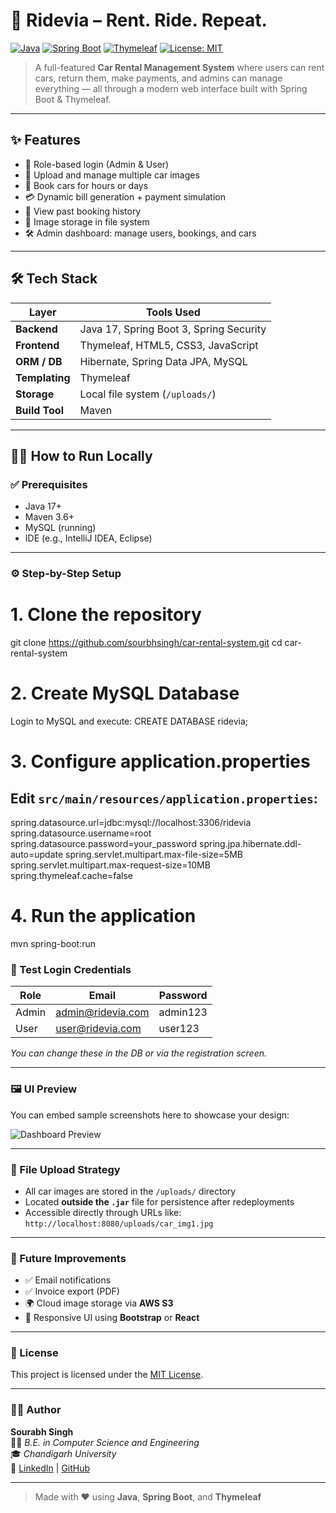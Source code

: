 # 🚗 Ridevia – Rent. Ride. Repeat.

[![Java](https://img.shields.io/badge/Java-17-blue.svg)](https://www.oracle.com/java/)
[![Spring Boot](https://img.shields.io/badge/Spring--Boot-3.x-brightgreen.svg)](https://spring.io/projects/spring-boot)
[![Thymeleaf](https://img.shields.io/badge/Thymeleaf-3.1-blue.svg)](https://www.thymeleaf.org/)
[![License: MIT](https://img.shields.io/badge/License-MIT-yellow.svg)](LICENSE)

> A full-featured **Car Rental Management System** where users can rent cars, return them, make payments, and admins can manage everything — all through a modern web interface built with Spring Boot & Thymeleaf.

---

## ✨ Features

- 🔐 Role-based login (Admin & User)
- 📸 Upload and manage multiple car images
- 📅 Book cars for hours or days
- 💳 Dynamic bill generation + payment simulation
- 🧾 View past booking history
- 📂 Image storage in file system
- 🛠️ Admin dashboard: manage users, bookings, and cars

---

## 🛠 Tech Stack

| Layer          | Tools Used                               |
|----------------|--------------------------------------------|
| **Backend**    | Java 17, Spring Boot 3, Spring Security   |
| **Frontend**   | Thymeleaf, HTML5, CSS3, JavaScript        |
| **ORM / DB**   | Hibernate, Spring Data JPA, MySQL         |
| **Templating** | Thymeleaf                                 |
| **Storage**    | Local file system (`/uploads/`)           |
| **Build Tool** | Maven                                     |

---

## 🧑‍💻 How to Run Locally

### ✅ Prerequisites

- Java 17+
- Maven 3.6+
- MySQL (running)
- IDE (e.g., IntelliJ IDEA, Eclipse)

---

### ⚙️ Step-by-Step Setup


# 1. Clone the repository
git clone https://github.com/sourbhsingh/car-rental-system.git
cd car-rental-system

# 2. Create MySQL Database
Login to MySQL and execute:
CREATE DATABASE ridevia;

# 3. Configure application.properties
## Edit `src/main/resources/application.properties`:
spring.datasource.url=jdbc:mysql://localhost:3306/ridevia
spring.datasource.username=root
spring.datasource.password=your_password
spring.jpa.hibernate.ddl-auto=update
spring.servlet.multipart.max-file-size=5MB
spring.servlet.multipart.max-request-size=10MB
spring.thymeleaf.cache=false

# 4. Run the application
mvn spring-boot:run

### 🔑 Test Login Credentials

| Role  | Email                | Password   |
|-------|----------------------|------------|
| Admin | admin@ridevia.com    | admin123   |
| User  | user@ridevia.com     | user123    |

_You can change these in the DB or via the registration screen._

---




### 🖼 UI Preview

You can embed sample screenshots here to showcase your design:

![Dashboard Preview](https://yourcdn.com/screens/dashboard.png)
<!-- Replace the URL above with your actual hosted image link -->

---

### 📂 File Upload Strategy

- All car images are stored in the `/uploads/` directory
- Located **outside the `.jar`** file for persistence after redeployments
- Accessible directly through URLs like:  
  `http://localhost:8080/uploads/car_img1.jpg`

---

### 🚀 Future Improvements

- ✅ Email notifications
- ✅ Invoice export (PDF)
- 🌍 Cloud image storage via **AWS S3**
- 📱 Responsive UI using **Bootstrap** or **React**

---

### 📄 License

This project is licensed under the [MIT License](LICENSE).

---

### 🙋‍♂️ Author

**Sourabh Singh**  
👨‍🎓 *B.E. in Computer Science and Engineering*  
🎓 *Chandigarh University*  
🔗 [LinkedIn](https://www.linkedin.com/in/sourbhsingh) | [GitHub](https://github.com/sourbhsingh)

---

> Made with ❤️ using **Java**, **Spring Boot**, and **Thymeleaf**
